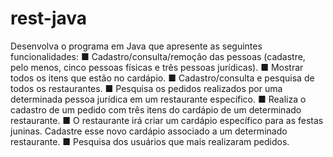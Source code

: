 # rest-java
Desenvolva o programa em Java que apresente as seguintes funcionalidades:
■ Cadastro/consulta/remoção das pessoas (cadastre, pelo menos, cinco pessoas físicas e três pessoas jurídicas).
■ Mostrar todos os itens que estão no cardápio.
■ Cadastro/consulta e pesquisa de todos os restaurantes.
■ Pesquisa os pedidos realizados por uma determinada pessoa jurídica em um restaurante específico.
■ Realiza o cadastro de um pedido com três itens do cardápio de um determinado restaurante.
■ O restaurante irá criar um cardápio específico para as festas juninas. Cadastre esse novo cardápio associado a um determinado restaurante.
■ Pesquisa dos usuários que mais realizaram pedidos.
